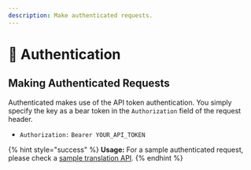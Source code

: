 ```yaml
---
description: Make authenticated requests.
---
```


# 🔐 Authentication

## Making Authenticated Requests

Authenticated makes use of the API token authentication. You simply specify the key as a bear token in the `Authorization` field of the request header.

* `Authorization:` `Bearer YOUR_API_TOKEN`

{% hint style="success" %}
**Usage:** For a sample authenticated request, please check a [sample translation API](money-translation/money-translate-to-sentence/).
{% endhint %}

